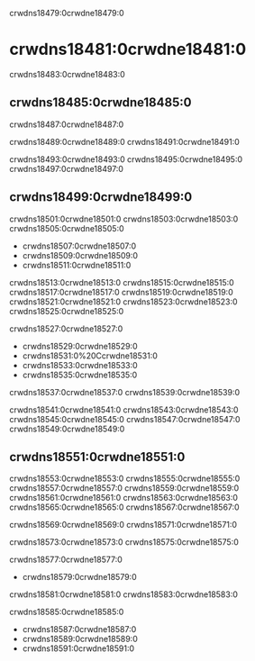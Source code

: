 crwdns18479:0crwdne18479:0
# crwdns18481:0crwdne18481:0

crwdns18483:0crwdne18483:0

## crwdns18485:0crwdne18485:0

crwdns18487:0crwdne18487:0

crwdns18489:0crwdne18489:0 crwdns18491:0crwdne18491:0

crwdns18493:0crwdne18493:0 crwdns18495:0crwdne18495:0 crwdns18497:0crwdne18497:0

## crwdns18499:0crwdne18499:0

crwdns18501:0crwdne18501:0 crwdns18503:0crwdne18503:0 crwdns18505:0crwdne18505:0
- crwdns18507:0crwdne18507:0
- crwdns18509:0crwdne18509:0
- crwdns18511:0crwdne18511:0

<!--- add Scriberia human rights illustration here -->

crwdns18513:0crwdne18513:0 crwdns18515:0crwdne18515:0 crwdns18517:0crwdne18517:0 crwdns18519:0crwdne18519:0 crwdns18521:0crwdne18521:0 crwdns18523:0crwdne18523:0 crwdns18525:0crwdne18525:0

crwdns18527:0crwdne18527:0
- crwdns18529:0crwdne18529:0
- crwdns18531:0%20Ccrwdne18531:0
- crwdns18533:0crwdne18533:0
- crwdns18535:0crwdne18535:0

crwdns18537:0crwdne18537:0 crwdns18539:0crwdne18539:0

crwdns18541:0crwdne18541:0 crwdns18543:0crwdne18543:0 crwdns18545:0crwdne18545:0 crwdns18547:0crwdne18547:0 crwdns18549:0crwdne18549:0

## crwdns18551:0crwdne18551:0

crwdns18553:0crwdne18553:0 crwdns18555:0crwdne18555:0 crwdns18557:0crwdne18557:0 crwdns18559:0crwdne18559:0 crwdns18561:0crwdne18561:0 crwdns18563:0crwdne18563:0 crwdns18565:0crwdne18565:0 crwdns18567:0crwdne18567:0

crwdns18569:0crwdne18569:0 crwdns18571:0crwdne18571:0

crwdns18573:0crwdne18573:0 crwdns18575:0crwdne18575:0

crwdns18577:0crwdne18577:0
- crwdns18579:0crwdne18579:0

crwdns18581:0crwdne18581:0 crwdns18583:0crwdne18583:0

crwdns18585:0crwdne18585:0
- crwdns18587:0crwdne18587:0
- crwdns18589:0crwdne18589:0
- crwdns18591:0crwdne18591:0
